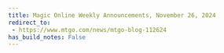 ```yaml
---
title: Magic Online Weekly Announcements, November 26, 2024
redirect_to:
 - https://www.mtgo.com/news/mtgo-blog-112624
has_build_notes: False
---
```

